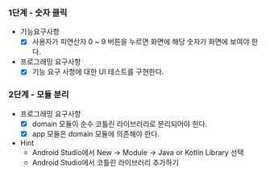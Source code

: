 ### 1단계 - 숫자 클릭
* 기능요구사항
    - [x] 사용자가 피연산자 0 ~ 9 버튼을 누르면 화면에 해당 숫자가 화면에 보여야 한다.
* 프로그래밍 요구사항
    - [x] 기능 요구 사항에 대한 UI 테스트를 구현한다.

### 2단계 - 모듈 분리
* 프로그래밍 요구사항
    - [x] domain 모듈이 순수 코틀린 라이브러리로 분리되어야 한다.
    - [x] app 모듈은 domain 모듈에 의존해야 한다.
* Hint
    * Android Studio에서 New -> Module -> Java or Kotlin Library 선택
    * Android Studio에서 코틀린 라이브러리 추가하기